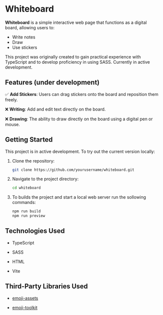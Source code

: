# Whiteboard

**Whiteboard** is a simple interactive web page that functions as a digital board, allowing users to:
- Write notes
- Draw
- Use stickers

This project was originally created to gain practical experience with TypeScript and to develop proficiency in using SASS. Currently in active development.

## Features (under development)

:white_check_mark: **Add Stickers**: Users can drag stickers onto the board and reposition them freely.

:x: **Writing**: Add and edit text directly on the board.

:x: **Drawing**: The ability to draw directly on the board using a digital pen or mouse.


## Getting Started

This project is in active development. To try out the current version locally:

1. Clone the repository:
   ```bash
   git clone https://github.com/yourusername/whiteboard.git
   ```
2. Navigate to the project directory:
   ```bash
   cd whiteboard
   ```
3. To builds the project and start a local web server run the sollowing commands:
   ```bash
   npm run build
   npm run preview
   ```

## Technologies Used

- TypeScript

- SASS

- HTML

- Vite

## Third-Party Libraries Used

- [emoji-assets](https://github.com/joypixels/emoji-assets.git)

- [emoji-toolkit](https://github.com/joypixels/emoji-toolkit.git)
